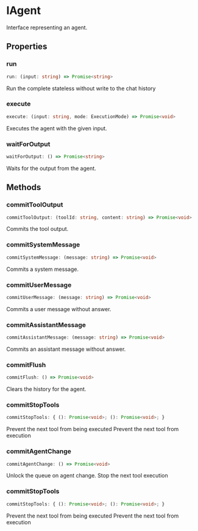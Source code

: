 # IAgent

Interface representing an agent.

## Properties

### run

```ts
run: (input: string) => Promise<string>
```

Run the complete stateless without write to the chat history

### execute

```ts
execute: (input: string, mode: ExecutionMode) => Promise<void>
```

Executes the agent with the given input.

### waitForOutput

```ts
waitForOutput: () => Promise<string>
```

Waits for the output from the agent.

## Methods

### commitToolOutput

```ts
commitToolOutput: (toolId: string, content: string) => Promise<void>
```

Commits the tool output.

### commitSystemMessage

```ts
commitSystemMessage: (message: string) => Promise<void>
```

Commits a system message.

### commitUserMessage

```ts
commitUserMessage: (message: string) => Promise<void>
```

Commits a user message without answer.

### commitAssistantMessage

```ts
commitAssistantMessage: (message: string) => Promise<void>
```

Commits an assistant message without answer.

### commitFlush

```ts
commitFlush: () => Promise<void>
```

Clears the history for the agent.

### commitStopTools

```ts
commitStopTools: { (): Promise<void>; (): Promise<void>; }
```

Prevent the next tool from being executed
Prevent the next tool from execution

### commitAgentChange

```ts
commitAgentChange: () => Promise<void>
```

Unlock the queue on agent change. Stop the next tool execution

### commitStopTools

```ts
commitStopTools: { (): Promise<void>; (): Promise<void>; }
```

Prevent the next tool from being executed
Prevent the next tool from execution
